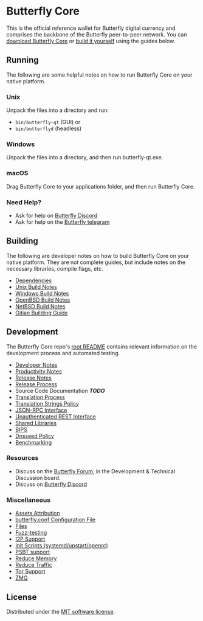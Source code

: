 Butterfly Core
==========

This is the official reference wallet for Butterfly digital currency and comprises the backbone of the Butterfly peer-to-peer network. You can [download Butterfly Core](https://www.butterfly.org/downloads/) or [build it yourself](#building) using the guides below.

Running
---------------------
The following are some helpful notes on how to run Butterfly Core on your native platform.

### Unix

Unpack the files into a directory and run:

- `bin/butterfly-qt` (GUI) or
- `bin/butterflyd` (headless)

### Windows

Unpack the files into a directory, and then run butterfly-qt.exe.

### macOS

Drag Butterfly Core to your applications folder, and then run Butterfly Core.

### Need Help?

* Ask for help on [Butterfly Discord](https://discord.gg/JCR8TpfK)
* Ask for help on the [Butterfly telegram](https://t.me/ButterflyCoin24)

Building
---------------------
The following are developer notes on how to build Butterfly Core on your native platform. They are not complete guides, but include notes on the necessary libraries, compile flags, etc.

- [Dependencies](dependencies.md)
- [Unix Build Notes](build-unix.md)
- [Windows Build Notes](build-windows.md)
- [OpenBSD Build Notes](build-openbsd.md)
- [NetBSD Build Notes](build-netbsd.md)
- [Gitian Building Guide](gitian-building.md)

Development
---------------------
The Butterfly Core repo's [root README](/README.md) contains relevant information on the development process and automated testing.

- [Developer Notes](developer-notes.md)
- [Productivity Notes](productivity.md)
- [Release Notes](release-notes.md)
- [Release Process](release-process.md)
- Source Code Documentation ***TODO***
- [Translation Process](translation_process.md)
- [Translation Strings Policy](translation_strings_policy.md)
- [JSON-RPC Interface](JSON-RPC-interface.md)
- [Unauthenticated REST Interface](REST-interface.md)
- [Shared Libraries](shared-libraries.md)
- [BIPS](bips.md)
- [Dnsseed Policy](dnsseed-policy.md)
- [Benchmarking](benchmarking.md)

### Resources
* Discuss on the [Butterfly Forum](https://butterflyc.tech), in the Development & Technical Discussion board.
* Discuss on [Butterfly Discord](https://discord.gg/JCR8TpfK)


### Miscellaneous
- [Assets Attribution](assets-attribution.md)
- [butterfly.conf Configuration File](butterfly-conf.md)
- [Files](files.md)
- [Fuzz-testing](fuzzing.md)
- [I2P Support](i2p.md)
- [Init Scripts (systemd/upstart/openrc)](init.md)
- [PSBT support](psbt.md)
- [Reduce Memory](reduce-memory.md)
- [Reduce Traffic](reduce-traffic.md)
- [Tor Support](tor.md)
- [ZMQ](zmq.md)

License
---------------------
Distributed under the [MIT software license](/COPYING).
